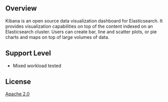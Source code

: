## Overview

Kibana is an open source data visualization dashboard for Elasticsearch. It provides visualization capabilities 
on top of the content indexed on an Elasticsearch cluster. Users can create bar, line and scatter plots, or pie 
charts and maps on top of large volumes of data.

## Support Level
- Mixed workload tested

## License
[Apache 2.0](https://raw.githubusercontent.com/elastic/kibana/master/LICENSE.txt)
